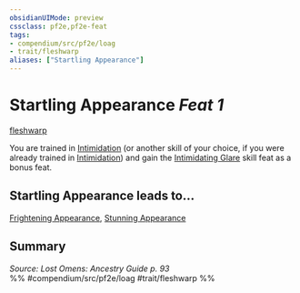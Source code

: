 ```yaml
---
obsidianUIMode: preview
cssclass: pf2e,pf2e-feat
tags:
- compendium/src/pf2e/loag
- trait/fleshwarp
aliases: ["Startling Appearance"]
---
```

# Startling Appearance  *Feat 1*  
[fleshwarp](fleshwarp-loag.md "Fleshwarp Ancestry & Heritage Trait")  


You are trained in [Intimidation](skills.md#Intimidation) (or another skill of your choice, if you were already trained in [Intimidation](skills.md#Intimidation)) and gain the [Intimidating Glare](intimidating-glare.md) skill feat as a bonus feat.

## Startling Appearance leads to...

[Frightening Appearance](frightening-appearance-apg.md), [Stunning Appearance](stunning-appearance-apg.md)

## Summary

*Source: Lost Omens: Ancestry Guide p. 93*  
%% #compendium/src/pf2e/loag #trait/fleshwarp %%